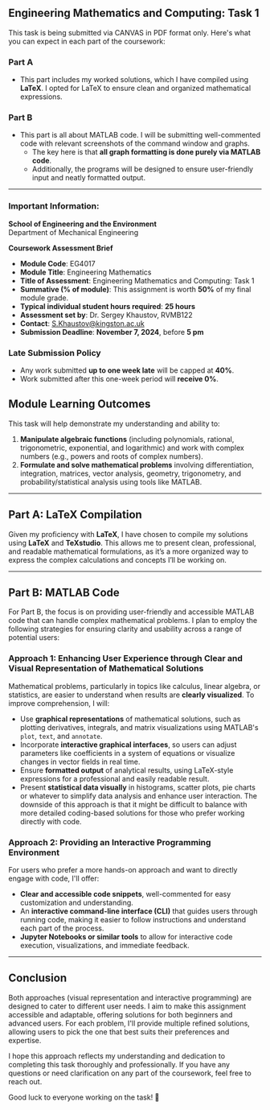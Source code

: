 
## Engineering Mathematics and Computing: Task 1

This task is being submitted via CANVAS in PDF format only. Here's what you can expect in each part of the coursework:

### Part A
- This part includes my worked solutions, which I have compiled using **LaTeX**. I opted for LaTeX to ensure clean and organized mathematical expressions.
  
### Part B
- This part is all about MATLAB code. I will be submitting well-commented code with relevant screenshots of the command window and graphs.
  - The key here is that **all graph formatting is done purely via MATLAB code**.
  - Additionally, the programs will be designed to ensure user-friendly input and neatly formatted output.

---

### Important Information:

**School of Engineering and the Environment**  
Department of Mechanical Engineering

**Coursework Assessment Brief**  
- **Module Code**: EG4017  
- **Module Title**: Engineering Mathematics  
- **Title of Assessment**: Engineering Mathematics and Computing: Task 1  
- **Summative (% of module)**: This assignment is worth **50%** of my final module grade.
- **Typical individual student hours required**: **25 hours**
- **Assessment set by**: Dr. Sergey Khaustov, RVMB122  
- **Contact**: [S.Khaustov@kingston.ac.uk](mailto:S.Khaustov@kingston.ac.uk)  
- **Submission Deadline**: **November 7, 2024**, before **5 pm**

### Late Submission Policy
- Any work submitted **up to one week late** will be capped at **40%**.
- Work submitted after this one-week period will **receive 0%**.

## Module Learning Outcomes
This task will help demonstrate my understanding and ability to:
1. **Manipulate algebraic functions** (including polynomials, rational, trigonometric, exponential, and logarithmic) and work with complex numbers (e.g., powers and roots of complex numbers).
2. **Formulate and solve mathematical problems** involving differentiation, integration, matrices, vector analysis, geometry, trigonometry, and probability/statistical analysis using tools like MATLAB.

---

## Part A: LaTeX Compilation

Given my proficiency with **LaTeX**, I have chosen to compile my solutions using **LaTeX** and **TeXstudio**. This allows me to present clean, professional, and readable mathematical formulations, as it’s a more organized way to express the complex calculations and concepts I’ll be working on.

---

## Part B: MATLAB Code

For Part B, the focus is on providing user-friendly and accessible MATLAB code that can handle complex mathematical problems. 
I plan to employ the following strategies for ensuring clarity and usability across a range of potential users:

### Approach 1: Enhancing User Experience through Clear and Visual Representation of Mathematical Solutions
Mathematical problems, particularly in topics like calculus, linear algebra, or statistics, are easier to understand when results are **clearly visualized**. To improve comprehension, I will:
- Use **graphical representations** of mathematical solutions, such as plotting derivatives, integrals, and matrix visualizations using MATLAB's `plot`, `text`, and `annotate`.
- Incorporate **interactive graphical interfaces**, so users can adjust parameters like coefficients in a system of equations or visualize changes in vector fields in real time.
- Ensure **formatted output** of analytical results, using LaTeX-style expressions for a professional and easily readable result.
- Present **statistical data visually** in histograms, scatter plots, pie charts or whatever to simplify data analysis and enhance user interaction.
The downside of this approach is that it might be difficult to balance with more detailed coding-based solutions for those who prefer working directly with code.
### Approach 2: Providing an Interactive Programming Environment
For users who prefer a more hands-on approach and want to directly engage with code, I'll offer:
- **Clear and accessible code snippets**, well-commented for easy customization and understanding.
- An **interactive command-line interface (CLI)** that guides users through running code, making it easier to follow instructions and understand each part of the process.
- **Jupyter Notebooks or similar tools** to allow for interactive code execution, visualizations, and immediate feedback.

---

## Conclusion
Both approaches (visual representation and interactive programming) are designed to cater to different user needs. 
I aim to make this assignment accessible and adaptable, offering solutions for both beginners and advanced users.
For each problem, I'll provide multiple refined solutions, allowing users to pick the one that best suits their preferences and expertise.

I hope this approach reflects my understanding and dedication to completing this task thoroughly and professionally.
If you have any questions or need clarification on any part of the coursework, feel free to reach out.

Good luck to everyone working on the task! 🚀
